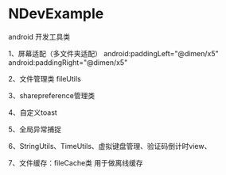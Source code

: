 # NDevExample
android 开发工具类 

1、屏幕适配（多文件夹适配） android:paddingLeft="@dimen/x5" android:paddingRight="@dimen/x5"

2、文件管理类 fileUtils

3、sharepreference管理类

4、自定义toast

5、全局异常捕捉

6、StringUtils、TimeUtils、虚拟键盘管理、验证码倒计时view、

7、文件缓存：fileCache类 用于做离线缓存
